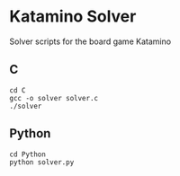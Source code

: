# Katamino Solver
Solver scripts for the board game Katamino

## C
```
cd C
gcc -o solver solver.c
./solver
```

## Python
```
cd Python
python solver.py
```
